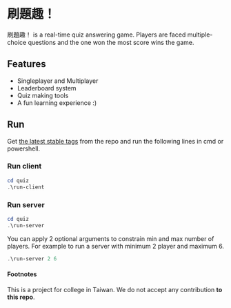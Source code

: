 # 刷題趣！

刷題趣！ is a real-time quiz answering game. Players are faced multiple-choice questions and the one won the most score wins the game.

## Features

- Singleplayer and Multiplayer
- Leaderboard system
- Quiz making tools
- A fun learning experience :)

## Run

Get [the latest stable tags](https://github.com/CarrieForle/quiz/tags) from the repo and run the following lines in cmd or powershell.

### Run client

```powershell
cd quiz
.\run-client
```

### Run server

```powershell
cd quiz
.\run-server
```

You can apply 2 optional arguments to constrain min and max number of players. For example to run a server with minimum 2 player and maximum 6.

```powershell
.\run-server 2 6
```

#### Footnotes

This is a project for college in Taiwan. We do not accept any contribution **to this repo**.